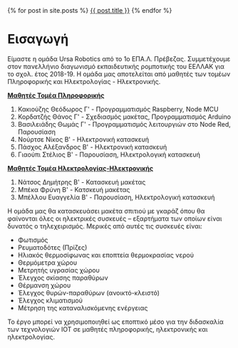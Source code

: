 <div>
  {% for post in site.posts %}
    <entry>
      <a href="{{ post.url | prepend: site.baseurl}}">{{ post.title }}</a>
      <!--<content type="html">{{ post.content | xml_escape }}</content>-->
    </entry>
  {% endfor %}
</div>
<div>
<h1>Εισαγωγή</h1>
<p>Είμαστε η ομάδα Ursa Robotics από το 1ο ΕΠΑ.Λ. Πρέβεζας. Συμμετέχουμε στον πανελλήνιο διαγωνισμό εκπαιδευτικής ρομποτικής του ΕΕΛΛΑΚ για το σχολ. έτος 2018-19. Η ομάδα μας αποτελείται από μαθητές των τομέων Πληροφορικής και Ηλεκτρολογίας - Ηλεκτρονικής.</p>

<b><u>Μαθητές Τομέα Πληροφορικής</u></b>
<ol>
  <li>Κακιούζης Θεόδωρος Γ' - Προγραμματισμός Raspberry, Node MCU</li>
  <li>Κορδατζής Θάνος Γ' - Σχεδιασμός μακέτας, Προγραμματισμός Arduino</li>
  <li>Βασιλειάδης Θωμάς Γ' - Προγραμματισμός λειτουργιών στο Node Red, Παρουσίαση</li>
  <li>Νούρτσε Νίκος Β' - Ηλεκτρονική κατασκευή</li>
  <li>Πάσχος Αλέξανδρος Β' - Ηλεκτρονική κατασκευή</li>
  <li>Γιαούπι Στέλιος Β' - Παρουσίαση, Ηλεκτρολογική κατασκευή</li> 
</ol>

<b><u>Μαθητές Τομέα Ηλεκτρολογίας-Ηλεκτρονικής</u></b>
<ol>
  <li>Νάτσος Δημήτρης Β' - Κατασκευή μακέτας</li>
  <li>Μπέκα Φρύνη Β' - Κατσκευή μακέτας</li>
  <li>Μπέλλου Ευαγγελία Β' - Παρουσίαση, Ηλεκτρολογική κατασκευή</li>
</ol>

<p>Η ομάδα μας θα κατασκευάσει μακέτα σπιτιού με γκαράζ όπου θα φαίνονται όλες οι ηλεκτρικές συσκευές – εξαρτήματα των οποίων είναι δυνατός ο τηλεχειρισμός. Μερικές από αυτές τις συσκευές είναι:</p>
<ul>
  <li>Φωτισμός</li>
  <li>Ρευματοδότες (Πρίζες)</li>
  <li>Ηλιακός θερμοσίφωνας και εποπτεία θερμοκρασίας νερού</li>
  <li>Θερμόμετρα χώρου</li>
  <li>Μετρητής υγρασίας χώρου</li>
  <li>Έλεγχος σκίασης παραθύρων</li>
  <li>Θέρμανση χώρου</li>
  <li>Έλεγχος θυρών-παραθύρων (ανοικτό-κλειστό)</li>
  <li>Έλεγχος κλιματισμού</li>
  <li>Μέτρηση της καταναλισκόμενης ενέργειας</li>  
</ul>
<p>Το έργο μπορεί να χρησιμοποιηθεί ως εποπτικό μέσο για την διδασκαλία των τεχνολογιών IOT σε μαθητές πληροφορικής, ηλεκτρονικής και ηλεκτρολογίας.</p>
</div>
